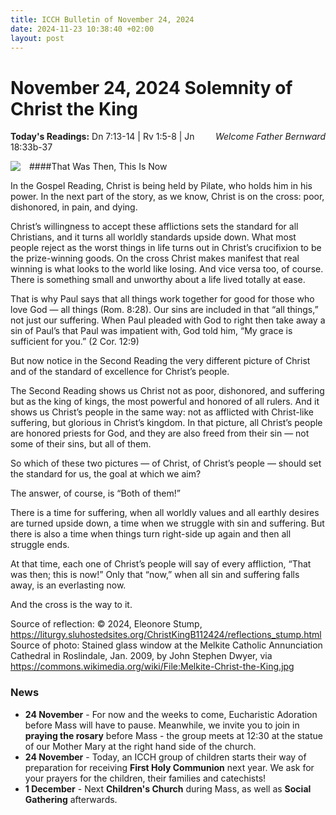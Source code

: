 ```yaml
---
title: ICCH Bulletin of November 24, 2024
date: 2024-11-23 10:38:40 +02:00
layout: post
---
```


# November 24, 2024 Solemnity of Christ the King
<span style="float: right"><em>Welcome Father Bernward</em></span>
**Today's Readings:** Dn 7:13-14 | Rv 1:5-8 | Jn 18:33b-37


<img style="float: left; margin-right: 1em;" src="https://upload.wikimedia.org/wikipedia/commons/thumb/b/b4/Melkite-Christ-the-King.jpg/800px-Melkite-Christ-the-King.jpg?20100806040359">

####That Was Then, This Is Now

In the Gospel Reading, Christ is being held by Pilate, who holds him in his power. In the next part of the story, as we know, Christ is on the cross: poor, dishonored, in pain, and dying. 

Christ’s willingness to accept these afflictions sets the standard for all Christians, and it turns all worldly standards upside down. What most people reject as the worst things in life turns out in Christ’s crucifixion to be the prize-winning goods. On the cross Christ makes manifest that real winning is what looks to the world like losing. And vice versa too, of course. There is something small and unworthy about a life lived totally at ease.

That is why Paul says that all things work together for good for those who love God — all things (Rom. 8:28). Our sins are included in that “all things,” not just our suffering. When Paul pleaded with God to right then take away a sin of Paul’s that Paul was impatient with, God told him, “My grace is sufficient for you.” (2 Cor. 12:9)

But now notice in the Second Reading the very different picture of Christ and of the standard of excellence for Christ’s people. 

The Second Reading shows us Christ not as poor, dishonored, and suffering but as the king of kings, the most powerful and honored of all rulers. And it shows us Christ’s people in the same way: not as afflicted with Christ-like suffering, but glorious in Christ’s kingdom. In that picture, all Christ’s people are honored priests for God, and they are also freed from their sin — not some of their sins, but all of them.

So which of these two pictures — of Christ, of Christ’s people — should set the standard for us, the goal at which we aim?

The answer, of course, is “Both of them!”
 
There is a time for suffering, when all worldly values and all earthly desires are turned upside down, a time when we struggle with sin and suffering. But there is also a time when things turn right-side up again and then all struggle ends.

At that time, each one of Christ’s people will say of every affliction, “That was then; this is now!” Only that “now,” when all sin and suffering falls away, is an everlasting now.

And the cross is the way to it.

Source of reflection: © 2024, Eleonore Stump, https://liturgy.sluhostedsites.org/ChristKingB112424/reflections_stump.html
Source of photo: Stained glass window at the Melkite Catholic Annunciation Cathedral in Roslindale, Jan. 2009, by John Stephen Dwyer, via https://commons.wikimedia.org/wiki/File:Melkite-Christ-the-King.jpg

### News 

* **24 November** - For now and the weeks to come, Eucharistic Adoration before Mass will have to pause. Meanwhile, we invite you to join in **praying the rosary** before Mass - the group meets at 12:30 at the statue of our Mother Mary at the right hand side of the church.
* **24 November** - Today, an ICCH group of children starts their way of preparation for receiving **First Holy Communion** next year. We ask for your prayers for the children, their families and catechists!
* **1 December** - Next **Children's Church** during Mass, as well as **Social Gathering** afterwards.
